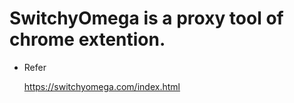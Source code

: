 # SwitchyOmega is a proxy tool of chrome extention.

* Refer

    https://switchyomega.com/index.html


